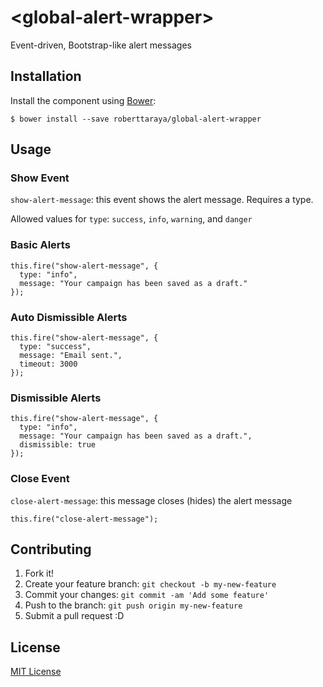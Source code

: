 # \<global-alert-wrapper\>

Event-driven, Bootstrap-like alert messages

## Installation

Install the component using [Bower](http://bower.io/):

```
$ bower install --save roberttaraya/global-alert-wrapper
```

## Usage

### Show Event
  `show-alert-message`: this event shows the alert message. Requires a type.

  Allowed values for `type`:
    `success`, `info`, `warning`, and `danger`

### Basic Alerts

  ```
  this.fire("show-alert-message", {
    type: "info",
    message: "Your campaign has been saved as a draft."
  });
  ```
### Auto Dismissible Alerts
  ```
  this.fire("show-alert-message", {
    type: "success",
    message: "Email sent.",
    timeout: 3000
  });
  ```
### Dismissible Alerts
  ```
  this.fire("show-alert-message", {
    type: "info",
    message: "Your campaign has been saved as a draft.",
    dismissible: true
  });
  ```

### Close Event
  `close-alert-message`: this message closes (hides) the alert message


  ```
  this.fire("close-alert-message");
  ```

## Contributing

1. Fork it!
2. Create your feature branch: `git checkout -b my-new-feature`
3. Commit your changes: `git commit -am 'Add some feature'`
4. Push to the branch: `git push origin my-new-feature`
5. Submit a pull request :D

## License

[MIT License](http://opensource.org/licenses/MIT)

